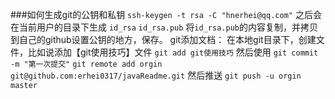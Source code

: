 ###如何生成git的公钥和私钥
`ssh-keygen -t rsa -C "hnerhei@qq.com"`
之后会在当前用户的目录下生成
`id_rsa`
`id_rsa.pub`
将`id_rsa.pub`的内容复制，并拷贝到自己的github设置公钥的地方，保存。
git添加文档：
在本地git目录下，创建文件，比如说添加【git使用技巧】文件
`git add git使用技巧`
然后使用
`git commit -m "第一次提交"`
`git remote add orgin git@github.com:erhei0317/javaReadme.git`
然后推送
`git push -u orgin master`

